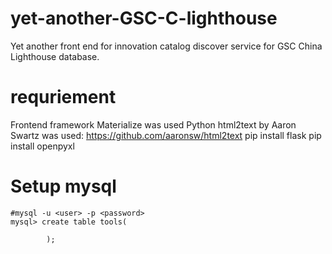 # yet-another-GSC-C-lighthouse
Yet another front end for innovation catalog discover service for GSC China Lighthouse database.

# requriement
Frontend framework Materialize was used
Python html2text by Aaron Swartz was used: https://github.com/aaronsw/html2text
pip install flask
pip install openpyxl

# Setup mysql
```
#mysql -u <user> -p <password>
mysql> create table tools(

        );

```
